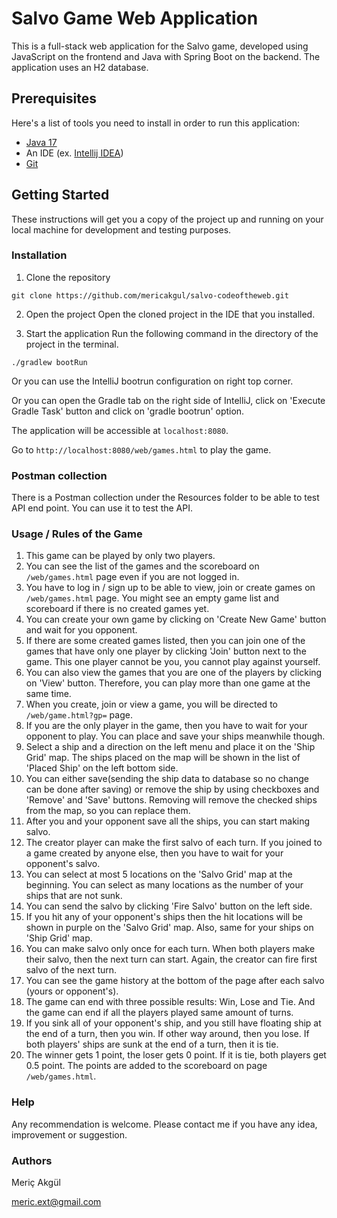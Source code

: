 # Salvo Game Web Application
This is a full-stack web application for the Salvo game, developed using 
JavaScript on the frontend and Java with Spring Boot on the backend. 
The application uses an H2 database.

## Prerequisites
Here's a list of tools you need to install in order to run this application:
* [Java 17](https://www.oracle.com/java/technologies/downloads/)
* An IDE (ex. [Intellij IDEA](https://www.jetbrains.com/idea/download/))
* [Git](https://git-scm.com/book/en/v2/Getting-Started-Installing-Git)

## Getting Started
These instructions will get you a copy of the project up and running on your local machine for development and testing purposes.

### Installation
1. Clone the repository
```
git clone https://github.com/mericakgul/salvo-codeoftheweb.git
```

2. Open the project
Open the cloned project in the IDE that you installed.


3. Start the application
Run the following command in the directory of the project in the terminal. 
```
./gradlew bootRun
```
Or you can use the IntelliJ bootrun configuration on right top corner. 

Or you can open the Gradle tab on the right side of IntelliJ, click on 'Execute Gradle Task' button and click on 'gradle bootrun' option. 

The application will be accessible at `localhost:8080`.

Go to `http://localhost:8080/web/games.html` to play the game.

### Postman collection
There is a Postman collection under the Resources folder to be able to test API end point. You can use it to test the API.

### Usage / Rules of the Game

1. This game can be played by only two players.
2. You can see the list of the games and the scoreboard on `/web/games.html` page even if you are not logged in.
3. You have to log in / sign up to be able to view, join or create games on `/web/games.html` page. You might see an empty game list and scoreboard if there is no created games yet.
4. You can create your own game by clicking on 'Create New Game' button and wait for you opponent.
5. If there are some created games listed, then you can join one of the games that have only one player by clicking 'Join' button next to the game. This one player cannot be you, you cannot play against yourself.
6. You can also view the games that you are one of the players by clicking on 'View' button. Therefore, you can play more than one game at the same time.
7. When you create, join or view a game, you will be directed to `/web/game.html?gp=` page.
8. If you are the only player in the game, then you have to wait for your opponent to play. You can place and save your ships meanwhile though.
9. Select a ship and a direction on the left menu and place it on the 'Ship Grid' map. The ships placed on the map will be shown in the list of 'Placed Ship' on the left bottom side.
10. You can either save(sending the ship data to database so no change can be done after saving) or remove the ship by using checkboxes and 'Remove' and 'Save' buttons. Removing will remove the checked ships from the map, so you can replace them.
11. After you and your opponent save all the ships, you can start making salvo.
12. The creator player can make the first salvo of each turn. If you joined to a game created by anyone else, then you have to wait for your opponent's salvo.
13. You can select at most 5 locations on the 'Salvo Grid' map at the beginning. You can select as many locations as the number of your ships that are not sunk.
14. You can send the salvo by clicking 'Fire Salvo' button on the left side.
15. If you hit any of your opponent's ships then the hit locations will be shown in purple on the 'Salvo Grid' map. Also, same for your ships on 'Ship Grid' map.
16. You can make salvo only once for each turn. When both players make their salvo, then the next turn can start. Again, the creator can fire first salvo of the next turn.
17. You can see the game history at the bottom of the page after each salvo (yours or opponent's).
18. The game can end with three possible results: Win, Lose and Tie. And the game can end if all the players played same amount of turns.
19. If you sink all of your opponent's ship, and you still have floating ship at the end of a turn, then you win. If other way around, then you lose. If both players' ships are sunk at the end of a turn, then it is tie.
20. The winner gets 1 point, the loser gets 0 point. If it is tie, both players get 0.5 point. The points are added to the scoreboard on page `/web/games.html`.

### Help
Any recommendation is welcome. Please contact me if you have any idea, improvement or suggestion.

### Authors

Meriç Akgül

meric.ext@gmail.com
